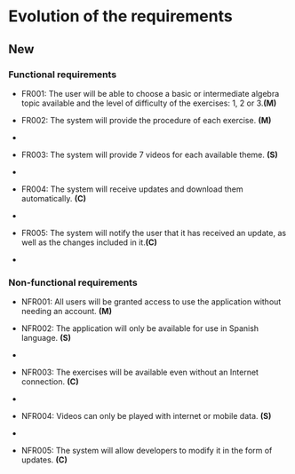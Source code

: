 # Evolution of the requirements

## New

### Functional requirements

- FR001: The user will be able to choose a basic or intermediate algebra topic available and the level of difficulty of the exercises: 1, 2 or 3.**(M)**

- FR002: The system will provide the procedure of each exercise. **(M)**
- 
- FR003: The system will provide 7 videos for each available theme. **(S)**
- 
- FR004: The system will receive updates and download them automatically. **(C)**
- 
- FR005: The system will notify the user that it has received an update, as well as the changes included in it.**(C)**
- 
### Non-functional requirements

- NFR001: All users will be granted access to use the application without needing an account. **(M)**

- NFR002: The application will only be available for use in Spanish language. **(S)**
- 
- NFR003: The exercises will be available even without an Internet connection. **(C)**
- 
- NFR004: Videos can only be played with internet or mobile data. **(S)**
- 
- NFR005: The system will allow developers to modify it in the form of updates. **(C)**
